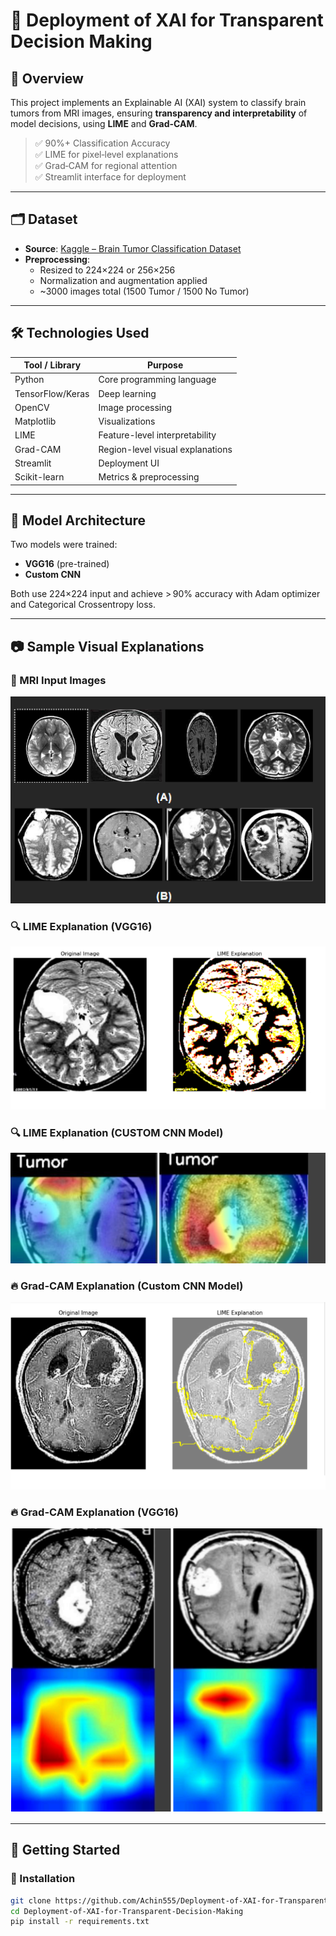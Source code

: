 # 🧠 Deployment of XAI for Transparent Decision Making

## 📌 Overview
This project implements an Explainable AI (XAI) system to classify brain tumors from MRI images, ensuring **transparency and interpretability** of model decisions, using **LIME** and **Grad-CAM**.

> ✅ 90%+ Classification Accuracy  
> ✅ LIME for pixel‑level explanations  
> ✅ Grad‑CAM for regional attention  
> ✅ Streamlit interface for deployment

---

## 🗂️ Dataset

- **Source**: [Kaggle – Brain Tumor Classification Dataset](https://www.kaggle.com/datasets)
- **Preprocessing**:
  - Resized to 224×224 or 256×256
  - Normalization and augmentation applied
  - ~3000 images total (1500 Tumor / 1500 No Tumor)

---

## 🛠️ Technologies Used

| Tool / Library    | Purpose                              |
|------------------|--------------------------------------|
| Python           | Core programming language            |
| TensorFlow/Keras | Deep learning                        |
| OpenCV           | Image processing                     |
| Matplotlib       | Visualizations                       |
| LIME             | Feature-level interpretability       |
| Grad-CAM         | Region-level visual explanations     |
| Streamlit        | Deployment UI                        |
| Scikit-learn     | Metrics & preprocessing              |

---

## 🧪 Model Architecture

Two models were trained:

- **VGG16** (pre-trained)
- **Custom CNN**

Both use 224×224 input and achieve > 90% accuracy with Adam optimizer and Categorical Crossentropy loss.

---

## 📷 Sample Visual Explanations

### 🧠 MRI Input Images
![MRI Examples](Screenshot%202025-07-11%20002049.png)

### 🔍 LIME Explanation (VGG16)
![LIME Custom CNN Model](Screenshot%202025-07-11%20002116.png)

### 🔍 LIME Explanation (CUSTOM CNN Model)
![LIME VGG16](Screenshot%202025-07-11%20002204.png)

### 🔥 Grad-CAM Explanation (Custom CNN Model)
![Grad-CAM Custom CNN Model](Screenshot%202025-07-11%20002132.png)

### 🔥 Grad-CAM Explanation (VGG16)
![Grad-CAM VGG16](Screenshot%202025-07-11%20002149.png)


---

## 🚀 Getting Started

### 🔧 Installation

```bash
git clone https://github.com/Achin555/Deployment-of-XAI-for-Transparent-Decision-Making.git
cd Deployment-of-XAI-for-Transparent-Decision-Making
pip install -r requirements.txt
